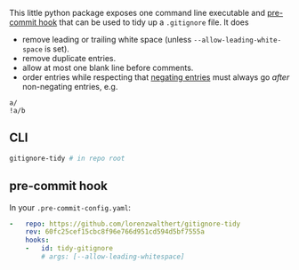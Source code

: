 
This little python package exposes one command line executable and [pre-commit hook](https://pre-commit.com) that can be used to tidy up a `.gitignore` file. It does

* remove leading or trailing white space (unless `--allow-leading-white-space` is set).
* remove duplicate entries.
* allow at most one blank line before comments.
* order entries while respecting that [negating entries](https://git-scm.com/docs/gitignore#_pattern_format) must always go *after* non-negating entries, e.g.


```
a/
!a/b
```

## CLI

```bash
gitignore-tidy # in repo root
```

## pre-commit hook

In your `.pre-commit-config.yaml`:

```yaml
-   repo: https://github.com/lorenzwalthert/gitignore-tidy
    rev: 60fc25cef15cbc8f96e766d951cd594d5bf7555a
    hooks:
    -   id: tidy-gitignore
        # args: [--allow-leading-whitespace]
```
